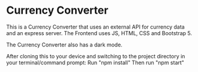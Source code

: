 # Currency Converter

This is a Currency Converter that uses an external API for currency data and an express server.
The Frontend uses JS, HTML, CSS and Bootstrap 5.

The Currency Converter also has a dark mode.

After cloning this to your device and switching to the project directory in your terminal/command prompt:
Run "npm install"
Then run "npm start"